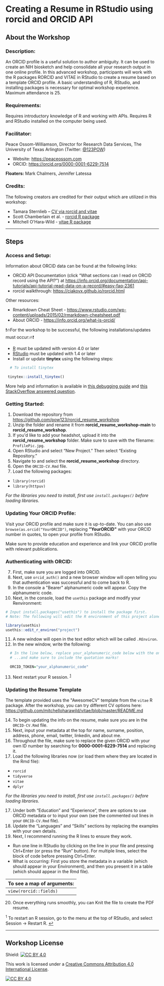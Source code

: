 # Creating a Resume in RStudio using rorcid and ORCID API

## About the Workshop

### Description:
An ORCID profile is a useful solution to author ambiguity.  It can be used to create an NIH biosketch and help consolidate all your research output in one online profile.  In this advanced workshop, participants will work with the R packages RORCID and VITAE in RStudio to create a resume based on a template ORCID profile.  A basic understanding of R, RStudio, and installing packages is necessary for optimal workshop experience.  Maximum attendance is 25.

### Requirements:
Requires introductory knowledge of R and working with APIs. Requires R and RStudio installed on the computer being used.

### Facilitator:
Peace Ossom-Williamson, Director for Research Data Services, The University of Texas Arlington (Twitter: [@123POW](https://twitter.com/123POW))
- Website: https://peaceossom.com
- ORCID: https://orcid.org/0000-0001-6229-7514

**Floaters:** Mark Chalmers, Jennifer Latessa

### Credits: 
The following creators are credited for their output which are utilized in this workshop:
- Tamara Sternlieb – [CV via rorcid and vitae](https://github.com/TamiSter/AwesomCVwithORCID)
- Scott Chamberlain et al. - [rorcid R package](https://github.com/ropensci/rorcid)
- Mitchell O'Hara-Wild - [vitae R package](https://github.com/mitchelloharawild/vitae)

---


## Steps

### Access and Setup:
Information about ORCID data can be found at the following links:
- ORCID API Documentation (click “What sections can I read on ORCID record using the API?”) at
  https://info.orcid.org/documentation/api-tutorials/api-tutorial-read-data-on-a-record/#easy-faq-2361
- rorcid walkthrough: https://ciakovx.github.io/rorcid.html 

Other resources:
- Rmarkdown Cheat Sheet - https://www.rstudio.com/wp-content/uploads/2015/02/rmarkdown-cheatsheet.pdf
- About ORCID - https://info.orcid.org/what-is-orcid/

❗🔥For the workshop to be successful, the following installations/updates must occur:🔥❗
- [R](https://www.r-project.org/) must be updated with version 4.0 or later
- [RStudio](https://rstudio.com/products/rstudio/download/) must be updated with 1.4 or later
- Install or update **tinytex** using the following steps:
```r
  # To install tinytex
  
 tinytex::install_tinytex()
```
  More help and information is available in [this debugging guide](https://yihui.org/tinytex/r/#debugging) and [this StackOverflow answered question](https://stackoverflow.com/questions/58427254/failed-to-compile-test-tex-see-https-yihui-name-tinytex-r-debugging-for-debu).


### Getting Started:
1. Download the repository from https://github.com/pow123/rorcid_resume_workshop
2. Unzip the folder and rename it from **rorcid_resume_workshop-main** to **rorcid_resume_workshop**.
3. If you'd like to add your headshot, upload it into the **rorcid_resume_workshop** folder. Make sure to save with the filename: `ProfilePic.jpg`.
4. Open RStudio and select “New Project.” Then select “Existing Repository.”
5. Navigate to and select the **rorcid_resume_workshop** directory.
6. Open the `ORCID-CV.Rmd` file.
7. Load the following packages:
  * `library(rorcid)`
  * `library(httpuv)`

*For the libraries you need to install, first use `install.packages()` before loading libraries.*


### Updating Your ORCID Profile:
Visit your ORCID profile and make sure it is up-to-date. You can also use `browse(as.orcid("YourORCID")`, replacing **"YourORCID"** with your ORCID number in quotes, to open your profile from RStudio.

Make sure to provide education and experience and link your ORCID profile with relevant publications.


### Authenticating with ORCID:
7. First, make sure you are logged into ORCID.
8. Next, use `orcid_auth()` and a new browser window will open telling you that authentication was successful and to come back to R.
9. In the console a "Bearer" alphanumeric code will appear. Copy the alphanumeric code.
10. Next, in the console, load the `usethis` package and modify your Renvironment: 
  ```r
  # Input install.packages("usethis") to install the package first.
  # Note: The following will edit the R environment of this project alone, but you can use “user” instead.
  
  library(usethis)
  usethis::edit_r_environ("project")
```
  
11. A new window will open in the text editor which will be called `.REnviron`.
12. In the new window, write the following:
```r
  # In the line below, replace your_alphanumeric_code below with the one you copied before. 
  # ...and make sure to include the quotation marks!
  
  ORCID_TOKEN="your_alphanumeric_code"
```
13. Next restart your R session. <sup id="a1">[1](#myfootnote1)</sup>


### Updating the Resume Template
The template provided uses the "AwesomeCV" template from the `vitae` R package. After the workshop, you can try different CV options here: https://github.com/mitchelloharawild/vitae/blob/master/README.md

14. To begin updating the info on the resume, make sure you are in the `ORCID-CV.Rmd` file.
15. Next, input your metadata at the top for name, surname, position, address, phone, email, twitter, linkedin, and about me.
16. Throughout the file, make sure to replace the given ORCID with your own ID number by searching for **0000-0001-6229-7514** and replacing it.
17. Load the following libraries now (or load them where they are located in the Rmd file):
 - `rorcid`
 - `tidyverse`
 - `vitae`
 - `dplyr`
 
*For the libraries you need to install, first use `install.packages()` before loading libraries.*

17. Under both “Education” and “Experience”, there are options to use ORCID metadata or to input your own (see the commented out lines in your `ORCID-CV.Rmd` file).
18. Update the “Languages” and “Skills” sections by replacing the examples with your own details.
19. Next, I recommend running the R lines to ensure they work. 
  - Run one line in RStudio by clicking on the line in your file and pressing Ctrl+Enter (or press the “Run” button). For multiple lines, select the block of code before pressing Ctrl+Enter. 
  - What is occurring: First you store the metadata in a variable (which should appear in your Environment), and then you present it in a table (which should appear in the Rmd file).

| To see a map of arguments: |
|----------------------------|
| `view(rorcid::fields)`     |

20. Once everything runs smoothly, you can Knit the file to create the PDF resume.

<a name="myfootnote1"><sup>1</sup></a> To restart an R session, go to the menu at the top of RStudio, and select Session &#8594; Restart R. [↩](#a1)

---

## Workshop License
Shield: [![CC BY 4.0][cc-by-shield]][cc-by]

This work is licensed under a
[Creative Commons Attribution 4.0 International License][cc-by].

[![CC BY 4.0][cc-by-image]][cc-by]

[cc-by]: http://creativecommons.org/licenses/by/4.0/
[cc-by-image]: https://i.creativecommons.org/l/by/4.0/88x31.png
[cc-by-shield]: https://img.shields.io/badge/License-CC%20BY%204.0-lightgrey.svg
